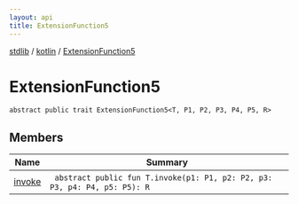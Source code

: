 ```yaml
---
layout: api
title: ExtensionFunction5
---
```

[stdlib](../../index.html) / [kotlin](../index.html) / [ExtensionFunction5](index.html)

# ExtensionFunction5

```
abstract public trait ExtensionFunction5<T, P1, P2, P3, P4, P5, R> 
```
## Members
| Name | Summary |
|------|---------|
|[invoke](invoke.html)|&nbsp;&nbsp;`abstract public fun T.invoke(p1: P1, p2: P2, p3: P3, p4: P4, p5: P5): R`<br>|
